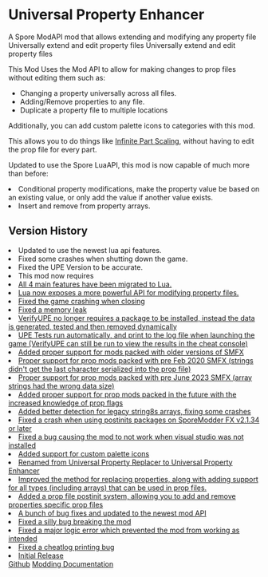 # Universal Property Enhancer
<web-summary>A Spore ModAPI mod that allows extending and modifying any property file</web-summary>
<link-summary>Universally extend and edit property files</link-summary>
<card-summary>Universally extend and edit property files</card-summary>

<include from="Snippets.topic" element-id="requires-mod-api"/>
<include from="Snippets.topic" element-id="api-only-mod"/>

This Mod Uses the Mod API to allow for making changes to prop files without editing them such as:
- Changing a property universally across all files.
- Adding/Remove properties to any file.
- Duplicate a property file to multiple locations

Additionally, you can add custom palette icons to categories with this mod.

This allows you to do things like [Infinite Part Scaling](Infinite-Part-Scaling.md), without having to edit the prop file for every part.

<include from="Snippets.topic" element-id="mod-download">
    <var name="download" value="https://github.com/Zarklord/UniversalPropertyEnhancer/releases/download/v1.2.0/UPEv1.2.0.sporemod"/>
    <var name="issue" value="https://github.com/Zarklord/UniversalPropertyEnhancer/issues"/>
</include>

<deflist collapsible="true" default-state="collapsed">
    <def title="Experimental Version">
        <include from="Snippets.topic" element-id="beta-version"/>
        <include from="Snippets.topic" element-id="requires-luaapi"/>
        <p>Updated to use the Spore LuaAPI, this mod is now capable of much more than before:</p>
        <list>
            <li>Conditional property modifications, make the property value be based on an existing value, or only add the value if another value exists.</li>
            <li>Insert and remove from property arrays.</li>
        </list>
        <include from="Snippets.topic" element-id="mod-download-experimental">
            <var name="download" value="https://github.com/Zarklord/UniversalPropertyEnhancer/releases/download/v2.0.0-prerelease-1/UPEv2.0.0-prerelease-1.sporemod"/>
            <var name="issue" value="https://github.com/Zarklord/UniversalPropertyEnhancer/issues"/>
        </include>
    </def>
</deflist>

## Version History
<deflist collapsible="true" default-state="collapsed">
    <def title="v2.0.0 prerelease 1">
        <list>
            <li>Updated to use the newest lua api features.</li>
            <li>Fixed some crashes when shutting down the game.</li>
        </list>
    </def>
    <def title="v2.0.0 beta 2">
        <list>
            <li>Fixed the UPE Version to be accurate.</li>
        </list>
    </def>
    <def title="v2.0.0 beta 1">
        <list>
            <li>This mod now requires <a href="Spore-LuaAPI.md"/></li>
            <li>All 4 main features have been migrated to Lua.</li>
            <li>Lua now exposes a more powerful API for modifying property files.</li>
        </list>
    </def>
    <def title="v1.2.0" default-state="expanded">
        <list>
            <li>Fixed the game crashing when closing</li>
            <li>Fixed a memory leak</li>
            <li>VerifyUPE no longer requires a package to be installed, instead the data is generated, tested and then removed dynamically</li>
            <li>UPE Tests run automatically, and print to the log file when launching the game (VerifyUPE can still be run to view the results in the cheat console)</li>
            <li>Added proper support for mods packed with older versions of SMFX
                <list>
                    <li>Proper support for prop mods packed with pre Feb 2020 SMFX (strings didn't get the last character serialized into the prop file)</li>
                    <li>Proper support for prop mods packed with pre June 2023 SMFX (array strings had the wrong data size)</li>
                </list>
            </li>
            <li>Added proper support for prop mods packed in the future with the increased knowledge of prop flags</li>
        </list>
    </def>
    <def title="v1.1.3">
        <list>
            <li>Added better detection for legacy string8s arrays, fixing some crashes</li>
        </list>
    </def>
    <def title="v1.1.2">
        <list>
            <li>Fixed a crash when using postinits packages on SporeModder FX v2.1.34 or later</li>
        </list>
    </def>
    <def title="v1.1.1">
        <list>
            <li>Fixed a bug causing the mod to not work when visual studio was not installed</li>
        </list>
    </def>
    <def title="v1.1.0">
        <list>
            <li>Added support for custom palette icons</li>
        </list>
    </def>
    <def title="v1.0.0">
        <list>
            <li>Renamed from Universal Property Replacer to Universal Property Enhancer</li>
            <li>Improved the method for replacing properties, along with adding support for all types (including arrays) that can be used in prop files.</li>
            <li>Added a prop file postinit system, allowing you to add and remove properties specific prop files</li>
            <li>A bunch of bug fixes and updated to the newest mod API</li>
        </list>
    </def>
    <def title="v0.2.1">
        <list>
            <li>Fixed a silly bug breaking the mod</li>
        </list>
    </def>
    <def title="v0.2.0">
        <list>
            <li>Fixed a major logic error which prevented the mod from working as intended</li>
        </list>
    </def>
    <def title="v0.1.1">
        <list>
            <li>Fixed a cheatlog printing bug</li>
        </list>
    </def>
    <def title="v0.1.0">
        <list>
            <li>Initial Release</li>
        </list>
    </def>
</deflist>

<seealso style="cards">
    <category ref="external">
        <a href="https://github.com/Zarklord/UniversalPropertyEnhancer/" summary="Source Code">Github</a>
    </category>
    <category ref="docs">
        <a href="https://zarklord.github.io/UniversalPropertyEnhancer/documentation.html" summary="Universal Property Enhancer Docs">Modding Documentation</a>
    </category>
</seealso>